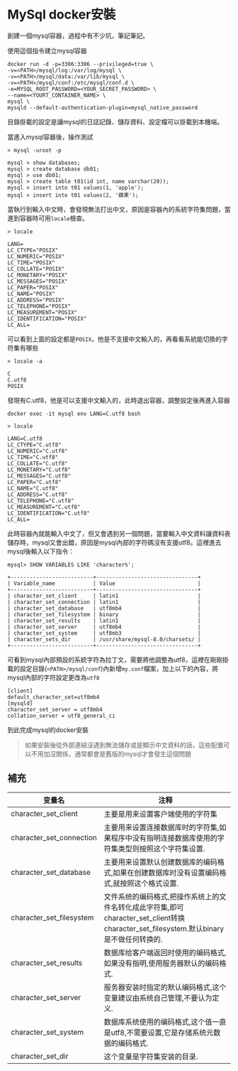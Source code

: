 # MySql docker安裝
創建一個mysql容器，過程中有不少坑，筆記筆記。

使用這個指令建立mysql容器
```
docker run -d -p=3306:3306 --privileged=true \
-v=<PATH>/mysql/log:/var/log/mysql \
-v=<PATH>/mysql/data:/var/lib/mysql \
-v=<PATH>/mysql/conf:/etc/mysql/conf.d \
-e=MYSQL_ROOT_PASSWORD=<YOUR_SECRET_PASSWORD> \
--name=<YOURT_CONTAINER_NAME> \
mysql \
mysqld --default-authentication-plugin=mysql_native_password
```
目錄掛載的設定是讓mysql的日誌記錄、儲存資料、設定檔可以掛載到本機端。

當進入mysql容器後，操作測試
```
> mysql -uroot -p

mysql > show databases;
mysql > create database db01;
mysql > use db01;
mysql > create table t01(id int, name varchar(20));
mysql > insert into t01 values(1, 'apple');
mysql > insert into t01 values(2, '蘋果');
```
當執行到輸入中文時，會發現無法打出中文，原因是容器內的系統字符集問題，當進到容器時可用`locale`檢查。
```
> locale

LANG=
LC_CTYPE="POSIX"
LC_NUMERIC="POSIX"
LC_TIME="POSIX"
LC_COLLATE="POSIX"
LC_MONETARY="POSIX"
LC_MESSAGES="POSIX"
LC_PAPER="POSIX"
LC_NAME="POSIX"
LC_ADDRESS="POSIX"
LC_TELEPHONE="POSIX"
LC_MEASUREMENT="POSIX"
LC_IDENTIFICATION="POSIX"
LC_ALL=
```
可以看到上面的設定都是`POSIX`，他是不支援中文輸入的，再看看系統能切換的字符集有哪些
```
> locale -a

C
C.utf8
POSIX
```
發現有C.utf8，他是可以支援中文輸入的，此時退出容器，調整設定後再進入容器
```
docker exec -it mysql env LANG=C.utf8 bash

> locale

LANG=C.utf8
LC_CTYPE="C.utf8"
LC_NUMERIC="C.utf8"
LC_TIME="C.utf8"
LC_COLLATE="C.utf8"
LC_MONETARY="C.utf8"
LC_MESSAGES="C.utf8"
LC_PAPER="C.utf8"
LC_NAME="C.utf8"
LC_ADDRESS="C.utf8"
LC_TELEPHONE="C.utf8"
LC_MEASUREMENT="C.utf8"
LC_IDENTIFICATION="C.utf8"
LC_ALL=
```
此時容器內就能輸入中文了，但又會遇到另一個問題，當要輸入中文資料讓資料表儲存時，mysql又會出錯，原因是mysql內部的字符碼沒有支援utf8。這裡進去mysql後輸入以下指令：
```
mysql> SHOW VARIABLES LIKE 'character%';

+--------------------------+--------------------------------+
| Variable_name            | Value                          |
+--------------------------+--------------------------------+
| character_set_client     | latin1                         |
| character_set_connection | latin1                         |
| character_set_database   | utf8mb4                        |
| character_set_filesystem | binary                         |
| character_set_results    | latin1                         |
| character_set_server     | utf8mb4                        |
| character_set_system     | utf8mb3                        |
| character_sets_dir       | /usr/share/mysql-8.0/charsets/ |
+--------------------------+--------------------------------+
```
可看到mysql內部預設的系統字符為拉丁文，需要將他調整為utf8，這裡在剛剛掛載的設定目錄(`<PATH>/mysql/conf`)內新增`my.conf`檔案，加上以下的內容，將mysql內部的字符設定更改為`utf8`
```
[client]
default_character_set=utf8mb4
[mysqld]
character_set_server = utf8mb4
collation_server = utf8_general_ci
```
到此完成mysql的docker安裝
> 如果安裝後從外部連結沒遇到無法儲存或是顯示中文資料的話，這些配置可以不用加沒關係，通常都會是舊版的mysql才會發生這個問題


## 補充
|变量名|注释|
|-|-|
|character_set_client|主要是用来设置客户端使用的字符集|
|character_set_connection|主要用来设置连接数据库时的字符集,如果程序中没有指明连接数据库使用的字符集类型则按照这个字符集设置.|
|character_set_database|主要用来设置默认创建数据库的编码格式,如果在创建数据库时没有设置编码格式,就按照这个格式设置.|
|character_set_filesystem|文件系统的编码格式,把操作系统上的文件名转化成此字符集,即可character_set_client转换character_set_filesystem.默认binary是不做任何转换的.|
|character_set_results|数据库给客户端返回时使用的编码格式,如果没有指明,使用服务器默认的编码格式.|
|character_set_server|服务器安装时指定的默认编码格式,这个变量建议由系统自己管理,不要认为定义.|
|character_set_system|数据库系统使用的编码格式,这个值一直是utf8,不需要设置,它是存储系统元数据的编码格式.|
|character_set_dir|这个变量是字符集安装的目录.|
